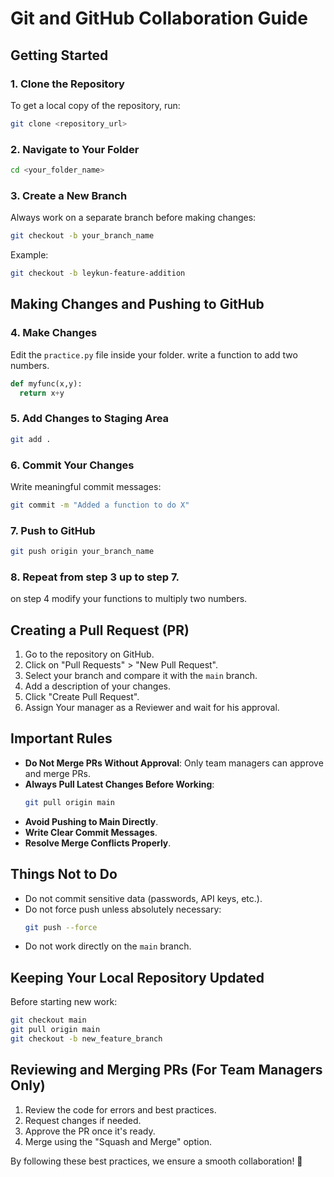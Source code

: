 # Git and GitHub Collaboration Guide

## Getting Started

### 1. Clone the Repository
To get a local copy of the repository, run:
```sh
git clone <repository_url>
```

### 2. Navigate to Your Folder
```sh
cd <your_folder_name>
```

### 3. Create a New Branch
Always work on a separate branch before making changes:
```sh
git checkout -b your_branch_name
```
Example:
```sh
git checkout -b leykun-feature-addition
```

## Making Changes and Pushing to GitHub

### 4. Make Changes
Edit the `practice.py` file inside your folder. write a function to add two numbers.
```py 
def myfunc(x,y):
  return x+y
```

### 5. Add Changes to Staging Area
```sh
git add .
```

### 6. Commit Your Changes
Write meaningful commit messages:
```sh
git commit -m "Added a function to do X"
```

### 7. Push to GitHub
```sh
git push origin your_branch_name
```
### 8. Repeat from step 3 up to step 7.
on step 4 modify your functions to multiply two numbers.

## Creating a Pull Request (PR)
1. Go to the repository on GitHub.
2. Click on "Pull Requests" > "New Pull Request".
3. Select your branch and compare it with the `main` branch.
4. Add a description of your changes.
5. Click "Create Pull Request".
6. Assign Your manager as a Reviewer and wait for his approval.

## Important Rules
- **Do Not Merge PRs Without Approval**: Only team managers can approve and merge PRs.
- **Always Pull Latest Changes Before Working**:
  ```sh
  git pull origin main
  ```
- **Avoid Pushing to Main Directly**.
- **Write Clear Commit Messages**.
- **Resolve Merge Conflicts Properly**.

## Things Not to Do
- Do not commit sensitive data (passwords, API keys, etc.).
- Do not force push unless absolutely necessary:
  ```sh
  git push --force
  ```
- Do not work directly on the `main` branch.

## Keeping Your Local Repository Updated
Before starting new work:
```sh
git checkout main
git pull origin main
git checkout -b new_feature_branch
```

## Reviewing and Merging PRs (For Team Managers Only)
1. Review the code for errors and best practices.
2. Request changes if needed.
3. Approve the PR once it's ready.
4. Merge using the "Squash and Merge" option.

By following these best practices, we ensure a smooth collaboration! 🚀
